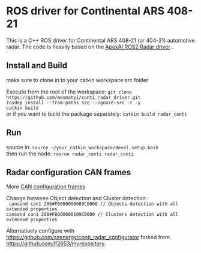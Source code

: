 # ROS driver for Continental ARS 408-21

This is a C++ ROS driver for Continental ARS 408-21 (or 404-21) automotive radar. The code is heavily based on the [ApexAI ROS2 Radar driver](https://gitlab.com/ApexAI/autowareclass2020/-/tree/master/code/src/09_Perception_Radar/Radar-Hands-On-Solution-WS) .

## Install and Build
make sure to clone in to your catkin workspace src folder

Execute from the root of the workspace:
`git clone https://github.com/mesmatyi/conti_radar_driver.git`\
`rosdep install --from-paths src --ignore-src -r -y`\
`catkin build` \
or if you want to build the package separately: `catkin build radar_conti`

## Run
source in: `source ~/your_catkin_workspace/devel.setup.bash` \
then run the node: `rosrun radar_conti radar_conti`

## Radar configuration CAN frames

More [CAN configuration frames](https://github.com/lf2653/myrepository)

Change between Object detection and Cluster detection:\
`
cansend can1 200#F8000000089C0000 // Objects detection with all extended properties`\
`cansend can1 200#F8000000109C0000 // Clusters detection with all extended properties
`

Alternatively configure with https://github.com/szenergy/conti_radar_configurator forked from https://github.com/lf2653/myrepository.
